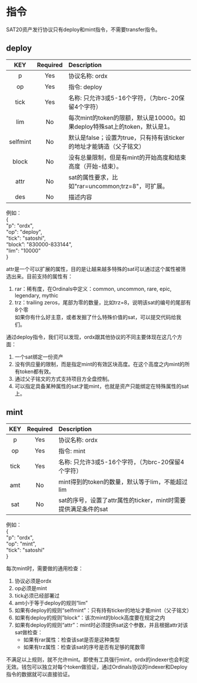 指令
====


SAT20资产发行协议只有deploy和mint指令，不需要transfer指令。


deploy
----

| KEY | Required | Description |
| :---: | :---: | :------- |
| p	| Yes | 协议名称: ordx |
| op | Yes | 指令: deploy |
| tick | Yes | 名称: 只允许3或5-16个字符，（为brc-20保留4个字符） |
| lim | No | 每次mint的token的限额，默认是10000。如果deploy特殊sat上的token，默认是1。 |
| selfmint | No | 默认是false；设置为true，只有持有该ticker的地址才能铸造（父子铭文） |
| block | No | 没有总量限制，但是有mint的开始高度和结束高度（开始-结束）。|
| attr | No | sat的属性要求，比如"rar=uncommon;trz=8"，可扩展。 |
| des | No | 描述内容 |


例如：  
{   
  "p": "ordx",  
  "op": "deploy",  
  "tick": "satoshi",  
  “block”: "830000-833144",  
  "lim": "10000"  
}  

attr是一个可以扩展的属性，目的是让越来越多特殊的sat可以通过这个属性被筛选出来。目前支持的属性有：
1. rar：稀有度，在Ordinals中定义：common, uncommon, rare, epic, legendary, mythic 
2. trz：trailing zeros，尾部为零的数量，比如trz=8，说明该sat的编号的尾部有8个零  
如果你有什么好主意，或者发掘了什么特殊价值的sat，可以提交代码给我们。  

通过deploy指令，我们可以发现，ordx跟其他协议的不同主要体现在这几个方面：
1. 一个sat绑定一份资产
2. 没有供应量的限制，而是指定mint的有效区块高度。在这个高度之内mint的所有token都有效。
3. 通过父子铭文的方式支持项目方全盘控制。
4. 可以指定具备某种属性的sat才能mint，也就是资产只能绑定在特殊属性的sat上。



mint
----

| KEY | Required | Description |
| :---: | :---: | :------- |
| p	| Yes | 协议名称: ordx |
| op | Yes | 指令: mint |
| tick | Yes | 名称: 只允许3或5-16个字符，（为brc-20保留4个字符） |
| amt | No | mint得到的token的数量，默认等于lim，不能超过lim |
| sat | No | sat的序号，设置了attr属性的ticker，mint时需要提供满足条件的sat |


例如：  
{  
  "p": "ordx",  
  "op": "mint",  
  "tick": "satoshi"  
}   

每次mint时，需要做的通用检查：
1. 协议必须是ordx
2. op必须是mint
3. tick必须已经部署过
4. amt小于等于deploy的规则“lim”
5. 如果有deploy的规则“selfmint”：只有持有ticker的地址才能mint（父子铭文）
6. 如果有deploy的规则”block“：该次mint的block高度要在规定之内
7. 如果有deploy的规则“attr”：mint时必须提供sat这个参数，并且根据attr对该sat做检查：
    * 如果有rar属性：检查该sat是否是这种类型
    * 如果有trz属性：检查该sat的序号是否有足够的尾数零

不满足以上规则，就不允许mint。即使有工具强行mint，ordx的indexer也会判定无效。钱包可以独立对每个token做验证，通过Ordinals协议的indexer和Deploy指令的数据就可以直接验证。


